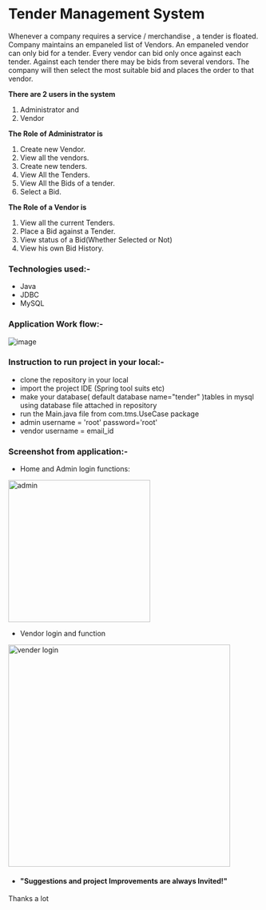 # Tender Management System



Whenever a company  requires a service / merchandise , a tender is floated. Company maintains an empaneled list of Vendors. An empaneled vendor can only bid for a tender. Every vendor can bid only once against   each tender. Against each tender there may be   bids from several vendors. The company will then select the most suitable bid and places the order to that vendor.




**There are 2 users in the system**

1.	Administrator and
2.	Vendor

**The Role of Administrator is**

1.	Create new Vendor.
2.	View all the vendors.
3.	Create new tenders.
4.	View All the Tenders.
5.	View All the Bids of a tender.
6.	Select a Bid.

**The Role of a Vendor is**
1.	View all the current Tenders.
2.	Place a Bid against a Tender.
3.	View status of a Bid(Whether Selected or Not)
4.	View his own Bid History.


### Technologies used:-
- Java
- JDBC
- MySQL

### Application Work flow:-
![image](https://user-images.githubusercontent.com/103635204/193454644-728449a3-93b2-4a3e-997c-5280465561d3.png)

### Instruction to run project in your local:-
- clone the repository in your local 
- import the project IDE (Spring tool suits etc)
- make your database( default database name="tender" )tables in mysql using database file attached in repository 
- run the Main.java file from com.tms.UseCase package
- admin username = 'root' password='root'
- vendor username = email_id 

### Screenshot from application:-

- Home and Admin login functions:
<img width="284" alt="admin" src="https://user-images.githubusercontent.com/103635204/193455371-3010613b-8ba6-492b-981a-bac61fb0ee59.PNG">

- Vendor login and function 

<img width="444" alt="vender login" src="https://user-images.githubusercontent.com/103635204/193455423-2c6a2ce5-57e1-4ed0-8c27-b1964515a483.PNG">




- #### "Suggestions and project Improvements are always Invited!"

<bold>Thanks a lot</bold><br/>  

